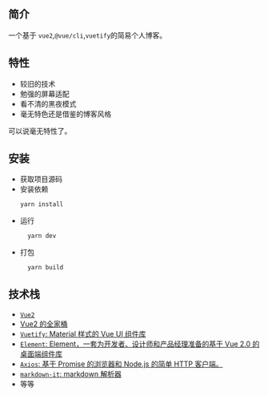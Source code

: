 ## 简介

一个基于 `vue2`,`@vue/cli`,`vuetify`的简易个人博客。

## 特性

- 较旧的技术
- 勉强的屏幕适配
- 看不清的黑夜模式
- 毫无特色还是借鉴的博客风格

可以说毫无特性了。

## 安装

- 获取项目源码
- 安装依赖
  ```bash
  yarn install
  ```
- 运行
  ```bash
    yarn dev
  ```
- 打包
  ```bash
    yarn build
  ```

## 技术栈

- [`Vue2`](https://cn.vuejs.org/)
- [Vue2 的全家桶](https://cn.vuejs.org/)
- [`Vuetify`: Material 样式的 Vue UI 组件库](https://vuetifyjs.com/zh-Hans/)
- [`Element`: Element，一套为开发者、设计师和产品经理准备的基于 Vue 2.0 的桌面端组件库](https://element.eleme.cn/#/zh-CN)
- [`Axios`: 基于 Promise 的浏览器和 Node.js 的简单 HTTP 客户端。](https://axios-http.com/)
- [`markdown-it`: markdown 解析器](https://github.com/markdown-it/markdown-it)
- 等等
